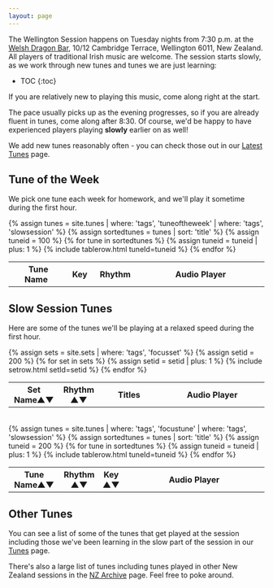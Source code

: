 ```yaml
---
layout: page
---
```

<div id="audioPlayer"></div>

The Wellington Session happens on Tuesday nights from 7:30 p.m. at the
<a href="/venue/">Welsh Dragon Bar</a>, 10/12 Cambridge Terrace, Wellington 6011, New Zealand.
All players of traditional Irish music are welcome. The session starts slowly, as we work
through new tunes and tunes we are just learning:

* TOC
{:toc}

If you are relatively new to playing this music, come along right at the start.

The pace usually picks up as the evening progresses, so if you are already fluent in tunes,
come along after 8:30. Of course, we'd be happy to have experienced players playing **slowly**
earlier on as well!

We add new tunes reasonably often - you can check those out in our <a href="/latest/">Latest Tunes</a> page.

Tune of the Week
----------------

We pick one tune each week for homework, and we'll play it sometime during the first hour.

<div id="DEBUG"></div>
<div id="abc-textareas"></div>

<table style="width:100%" id="tuneoftheweek" class="tablesorter">
<thead>
    <tr>
    <th style="width:25%;">&nbsp;Tune Name&nbsp;</th>
    <th style="width:6%;">&nbsp;Key&nbsp;</th>
    <th style="width:9%;">&nbsp;Rhythm&nbsp;</th>
    <th style="width:60%;">Audio Player</th>
    </tr>
</thead>

<tbody>
{% assign tunes = site.tunes | where: 'tags', 'tuneoftheweek' | where: 'tags', 'slowsession' %}
{% assign sortedtunes = tunes | sort: 'title' %}
  {% assign tuneid = 100 %}
  {% for tune in sortedtunes %}
      {% assign tuneid = tuneid | plus: 1 %}
<tr>
{% include tablerow.html tuneId=tuneid %}
</tr>
  {% endfor %}
</tbody>
</table>

Slow Session Tunes
---------


Here are some of the tunes we'll be playing at a relaxed speed during the first hour.

<table style="width:100%" id="focussets" class="tablesorter">
<thead>
    <tr>
    <th style="width:20%;">Set Name&#x25B2;&#x25BC;</th>
    <th style="width:9%;">Rhythm<br />&#x25B2;&#x25BC;</th>
    <th style="width:26%;">Titles</th>
    <th style="width:45%;">Audio Player</th>
    </tr>
</thead>
<tbody>
{% assign sets = site.sets | where: 'tags', 'focusset' %}
{% assign setid = 200 %}
{% for set in sets %}
{% assign setid = setid | plus: 1 %}
<tr>
{% include setrow.html setId=setid %}
</tr>
{% endfor %}
</tbody>
</table>
<br />
<table style="width:100%" id="focustunes" class="tablesorter">
<thead>
    <tr>
    <th style="width:20%;">Tune Name&#x25B2;&#x25BC;</th>
    <th style="width:6%;">Rhythm<br />&#x25B2;&#x25BC;</th>
    <th style="width:6%;">Key<br />&#x25B2;&#x25BC;</th>
    <th style="width:55%;">Audio Player</th>
    </tr>
</thead>
<tbody>
{% assign tunes = site.tunes | where: 'tags', 'focustune' | where: 'tags', 'slowsession' %}
{% assign sortedtunes = tunes | sort: 'title' %}
  {% assign tuneid = 200 %}
  {% for tune in sortedtunes %}
      {% assign tuneid = tuneid | plus: 1 %}
<tr>
{% include tablerow.html tuneId=tuneid %}
</tr>
  {% endfor %}
</tbody>
</table>

Other Tunes
-----------

You can see a list of some of the tunes that get played at the session including those we've been
learning in the slow part of the session in our <a href="/current_tunes/">Tunes</a> page.

There's also a large list of tunes including tunes played in other New Zealand sessions in the
<a href="{{ site.mp3_host }}/archive/">NZ Archive</a> page.  Feel free to poke around.


<script>
$(document).ready(function() {
    audioPlayer.innerHTML = createAudioPlayer();

    /* turn off sorting on last column */
    $("#focustunes").tablesorter({headers: { 4:{sorter: false}}});

    /* turn off sorting on last two columns */
    $("#focussets").tablesorter({
        headers: {
            2: {
                sorter: false
            },  
            3: {
                sorter: false
            }
        }
    });
});
</script>
